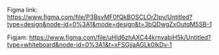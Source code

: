 Figma link:
https://www.figma.com/file/P3BsvMF0fQkBOSCLOrZIpv/Untitled?type=design&node-id=0%3A1&mode=design&t=3bQDwgZxOutqM5SB-1

Figjam:
https://www.figma.com/file/uHld6zhAXC44krnvabiH5k/Untitled?type=whiteboard&node-id=0%3A1&t=xFSGjjaAGLk0lkDv-1




